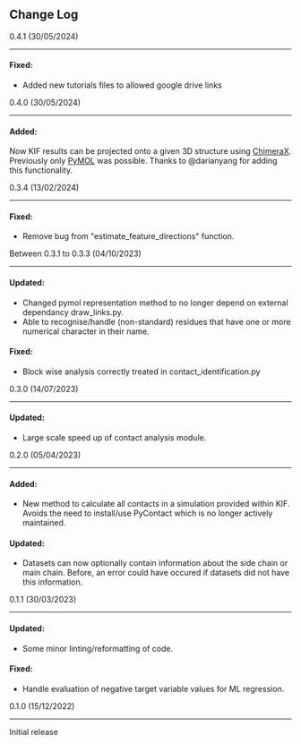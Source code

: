 ## Change Log

0.4.1 (30/05/2024)
*****

#### Fixed:
- Added new tutorials files to allowed google drive links 


0.4.0 (30/05/2024)
*****

#### Added:
Now KIF results can be projected onto a given 3D structure using [ChimeraX](https://www.cgl.ucsf.edu/chimerax/). Previously only [PyMOL](https://pymol.org/) was possible. Thanks to @darianyang for adding this functionality. 


0.3.4 (13/02/2024)
*****

#### Fixed:
- Remove bug from "estimate_feature_directions" function.  


Between 0.3.1 to 0.3.3 (04/10/2023)
*****

#### Updated:
- Changed pymol representation method to no longer depend on external dependancy draw_links.py.
- Able to recognise/handle (non-standard) residues that have one or more numerical character in their name. 

#### Fixed:
- Block wise analysis correctly treated in contact_identification.py

0.3.0 (14/07/2023)
*****

#### Updated:
- Large scale speed up of contact analysis module.


0.2.0 (05/04/2023)
*****

#### Added:
- New method to calculate all contacts in a simulation provided within KIF.
    Avoids the need to install/use PyContact which is no longer actively maintained.

#### Updated:
- Datasets can now optionally contain information about the side chain or main chain.
    Before, an error could have occured if datasets did not have this information.


0.1.1 (30/03/2023)
*****

#### Updated:
- Some minor linting/reformatting of code.

#### Fixed:
- Handle evaluation of negative target variable values for ML regression.


0.1.0 (15/12/2022)
*****
Initial release
